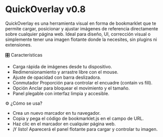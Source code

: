 # QuickOverlay v0.8

QuickOverlay es una herramienta visual en forma de bookmarklet que te permite cargar, posicionar y ajustar imágenes de referencia directamente sobre cualquier página web. Ideal para diseño, UI, corrección visual o simplemente tener una imagen flotante donde la necesites, sin plugins ni extensiones.

🎛️ Características
- Carga rápida de imágenes desde tu dispositivo.
- Redimensionamiento y arrastre libre con el mouse.
- Ajuste de opacidad con barra deslizadora.
- Conmutador Proporción para controlar el encuadre (contain vs fill).
- Opción Anclar para bloquear el movimiento y el tamaño.
- Panel plegable con interfaz limpia y accesible.

⚙ ¿Cómo se usa?
- Crea un nuevo marcador en tu navegador.
- Copia y pega el código de bookmarklet.js en el campo de URL. 
- Haz clic en el marcador en cualquier página web.
- ¡Y listo! Aparecerá el panel flotante para cargar y controlar tu imagen.



